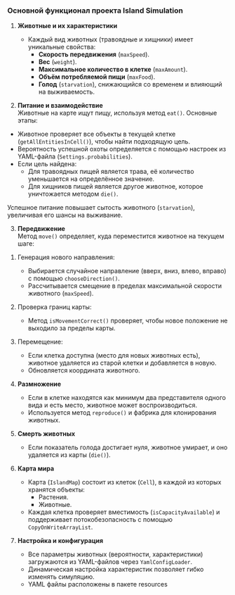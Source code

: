 ### Основной функционал проекта Island Simulation

1. **Животные и их характеристики**  
   - Каждый вид животных (травоядные и хищники) имеет уникальные свойства:
     - **Скорость передвижения** (`maxSpeed`).
     - **Вес** (`weight`).
     - **Максимальное количество в клетке** (`maxAmount`).
     - **Объём потребляемой пищи** (`maxFood`).
     - **Голод** (`starvation`), снижающийся со временем и влияющий на выживаемость.

2. **Питание и взаимодействие**   
Животные на карте ищут пищу, используя метод `eat()`. Основные этапы:  
- Животное проверяет все объекты в текущей клетке (`getAllEntitiesInCell()`), чтобы найти подходящую цель.  
- Вероятность успешной охоты определяется с помощью настроек из YAML-файла (`Settings.probabilities`).  
- Если цель найдена:  
  - Для травоядных пищей является трава, её количество уменьшается на определённое значение.  
  - Для хищников пищей является другое животное, которое уничтожается методом `die()`.  

Успешное питание повышает сытость животного (`starvation`), увеличивая его шансы на выживание.

3. **Передвижение**  
Метод `move()` определяет, куда переместится животное на текущем шаге:  
1) Генерация нового направления: 
   - Выбирается случайное направление (вверх, вниз, влево, вправо) с помощью `chooseDirection()`.  
   - Рассчитывается смещение в пределах максимальной скорости животного (`maxSpeed`).  

2) Проверка границ карты: 
   - Метод `isMovementCorrect()` проверяет, чтобы новое положение не выходило за пределы карты.  

3) Перемещение:
   - Если клетка доступна (место для новых животных есть), животное удаляется из старой клетки и добавляется в новую.  
   - Обновляется координата животного.  

4. **Размножение**  
   - Если в клетке находятся как минимум два представителя одного вида и есть место, животное может воспроизводиться.
   - Используется метод `reproduce()` и фабрика для клонирования животных.

5. **Смерть животных**  
   - Если показатель голода достигает нуля, животное умирает, и оно удаляется из карты (`die()`).

6. **Карта мира**  
   - Карта (`IslandMap`) состоит из клеток (`Cell`), в каждой из которых хранятся объекты:
     - Растения.
     - Животные.
   - Каждая клетка проверяет вместимость (`isCapacityAvailable`) и поддерживает потокобезопасность с помощью `CopyOnWriteArrayList`.

7. **Настройка и конфигурация**  
   - Все параметры животных (вероятности, характеристики) загружаются из YAML-файлов через `YamlConfigLoader`.
   - Динамическая настройка характеристик позволяет гибко изменять симуляцию.
   - YAML файлы расположены в пакете resources

